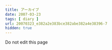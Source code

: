 ```yaml
---
title: アーカイブ
date: 2007-03-23
tags: [ diary ]
url: 20070323_e382a2e383bce382abe382a4e38396-7
hidden: true
---
```

Do not edit this page
